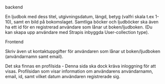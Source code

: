 backend

En ljudbok med dess titel, utgivningsdatum, längd, betyg (valfri skala t.ex 1-10), samt en bild på bokomslaget. 
Samtliga böcker och ljudböcker ska även ha ett id för en registrerad användare som lånar ut boken/ljudboken. (Du kan skapa upp användare med Strapis inbyggda User-collection type).



Frontend

Skriv även ut kontaktuppgifter för användaren som lånar ut boken/ljudboken (användarnamn samt email).


Det ska finnas en profilsida - Denna sida ska dock kräva inloggning för att visas.
Profilsidan som visar information om användarens användarnamn, email, id, samt vilket datum användaren registrerade sig. 







